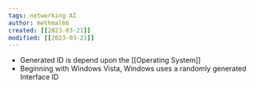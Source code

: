```yaml
---
tags: networking AI 
author: methmal66
created: [[2023-03-21]]
modified: [[2023-03-21]]
---
```

- Generated ID is depend upon the [[Operating System]]
- Beginning with Windows Vista, Windows uses a randomly generated Interface ID